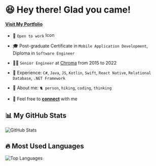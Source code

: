 # 😆 Hey there! Glad you came!

#### [Visit My Portfolio](https://nicolecxia.vercel.app/)

- 💼 `Open to work` <a href="https://www.linkedin.com/in/changqing-xia/"> <img src="https://github.com/nicolecxia/nicolecxia/blob/main/Linkedin-Logo.png" width="60" height="16" alt="Icon"></a>
- 🎓 Post-graduate Certificate in `Mobile Application Development`, Diploma in `Software Engineer`
  
- 👩‍💻 `Senior Engineer` at [Chroma](https://www.chroma.com.cn/cn/index) from 2015 to 2022

- 💫 Experience: `C#`, `Java`, `JS`, `Kotlin`, `Swift`, `React Native`, `Relational Database`, `.NET Framework`

- 🍄 About me: `🐈 person`, `hiking`, `coding`, `thinking`
  
- 📮 Feel free to [**connect**](mailto:nicolecxia@outlook.com) with me
  
</td>

## 📊 My GitHub Stats
![GitHub Stats](https://github-readme-stats.vercel.app/api?username=nicolecxia&show_icons=true&theme=radical)

## 🔥 Most Used Languages
![Top Languages](https://github-readme-stats.vercel.app/api/top-langs/?username=nicolecxia&layout=compact)
